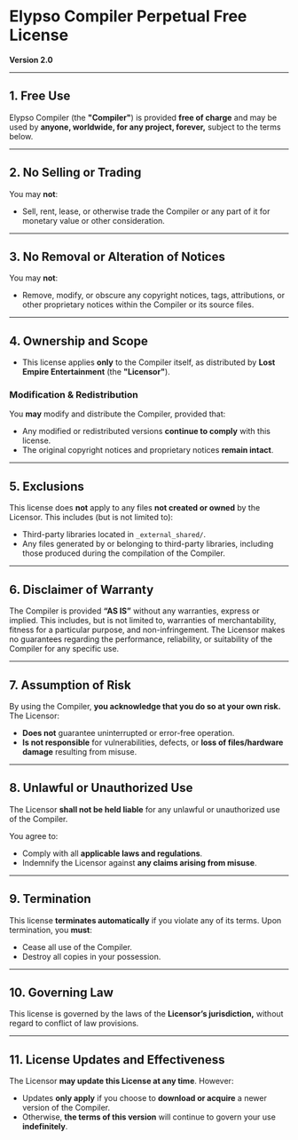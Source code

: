# **Elypso Compiler Perpetual Free License**  
**Version 2.0**

---

## **1. Free Use**  
Elypso Compiler (the **"Compiler"**) is provided **free of charge** and may be used by **anyone, worldwide, for any project, forever,** subject to the terms below.

---

## **2. No Selling or Trading**  
You may **not**:  
- Sell, rent, lease, or otherwise trade the Compiler or any part of it for monetary value or other consideration.

---

## **3. No Removal or Alteration of Notices**  
You may **not**:  
- Remove, modify, or obscure any copyright notices, tags, attributions, or other proprietary notices within the Compiler or its source files.

---

## **4. Ownership and Scope**  
- This license applies **only** to the Compiler itself, as distributed by **Lost Empire Entertainment** (the **"Licensor"**).

### **Modification & Redistribution**  
You **may** modify and distribute the Compiler, provided that:  
- Any modified or redistributed versions **continue to comply** with this license.  
- The original copyright notices and proprietary notices **remain intact**.

---

## **5. Exclusions**  
This license does **not** apply to any files **not created or owned** by the Licensor. This includes (but is not limited to):  
- Third-party libraries located in `_external_shared/`.  
- Any files generated by or belonging to third-party libraries, including those produced during the compilation of the Compiler.

---

## **6. Disclaimer of Warranty**  
The Compiler is provided **“AS IS”** without any warranties, express or implied. This includes, but is not limited to, warranties of merchantability, fitness for a particular purpose, and non-infringement. The Licensor makes no guarantees regarding the performance, reliability, or suitability of the Compiler for any specific use.

---

## **7. Assumption of Risk**  
By using the Compiler, **you acknowledge that you do so at your own risk.** The Licensor:  
- **Does not** guarantee uninterrupted or error-free operation.  
- **Is not responsible** for vulnerabilities, defects, or **loss of files/hardware damage** resulting from misuse.

---

## **8. Unlawful or Unauthorized Use**  
The Licensor **shall not be held liable** for any unlawful or unauthorized use of the Compiler.

You agree to:  
- Comply with all **applicable laws and regulations**.  
- Indemnify the Licensor against **any claims arising from misuse**.

---

## **9. Termination**  
This license **terminates automatically** if you violate any of its terms. Upon termination, you **must**:  
- Cease all use of the Compiler.  
- Destroy all copies in your possession.

---

## **10. Governing Law**  
This license is governed by the laws of the **Licensor’s jurisdiction,** without regard to conflict of law provisions.

---

## **11. License Updates and Effectiveness**  
The Licensor **may update this License at any time**. However:  
- Updates **only apply** if you choose to **download or acquire** a newer version of the Compiler.  
- Otherwise, **the terms of this version** will continue to govern your use **indefinitely**.
